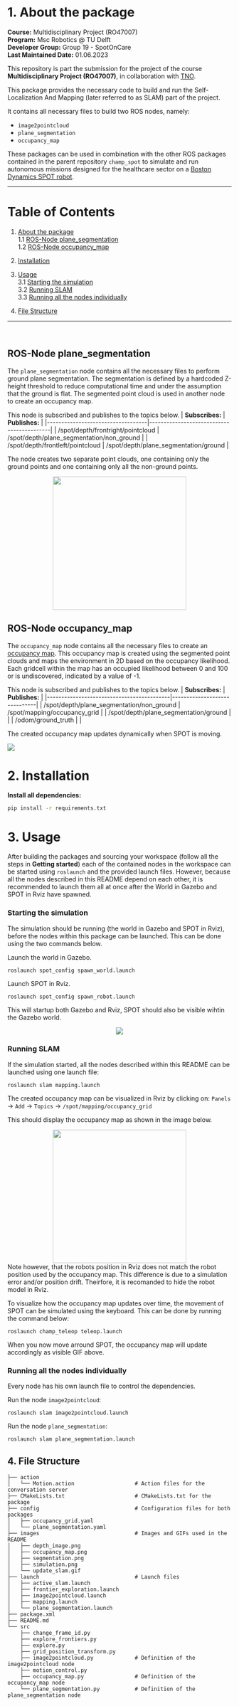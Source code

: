 

# 1. About the package <a name="atp"></a>
 **Course:**  Multidisciplinary Project (RO47007) \
 **Program:** Msc Robotics @ TU Delft            
 **Developer Group:**  Group 19 - SpotOnCare                     
 **Last Maintained Date:**  01.06.2023   


This repository is part the submission for the project of the course **Multidisciplinary Project (RO47007)**, in collaboration with  [TNO](https://www.tno.nl/en?gclid=.CjwKCAjw1MajBhAcEiwAagW9MSsTkBs0QeVZAyaxq9Fz1mtmGNJCkYzUVTuIwKk3bHhMCr6WwW6XnhoCvmsQAvD_BwE).


This package provides the necessary code to build and run the Self-Localization And Mapping (later referred to as SLAM) part of the project.

  
It contains all necessary files to build two ROS nodes, namely: 
- ``image2pointcloud`` 
- ``plane_segmentation``
- ``occupancy_map`` 

These packages can be used in combination with the other ROS packages contained in the parent repository ``champ_spot`` to simulate and run autonomous missions designed for the healthcare sector on a [Boston Dynamics SPOT robot](https://www.bostondynamics.com/products/spot).

--- 

# Table of Contents

1.  [About the package](#atp) \
    1.1 [ROS-Node plane_segmentation](#r2)\
    1.2 [ROS-Node occupancy_map](#r3)

2. [Installation](#inst)  

3. [Usage](#u)\
    3.1 [Starting the simulation](#rsim)\
    3.2 [Running SLAM](#rslam)\
    3.3 [Running all the nodes individually](#rind)
    
    
3. [File Structure](#fs)




---

<p>&nbsp;</p>




## ROS-Node plane_segmentation <a name="r2"></a>
The ``plane_segmentation`` node contains all the necessary files to perform ground plane segmentation. The segmentation is defined by a hardcoded Z-height threshold to reduce computational time and under the assumption that the ground is flat. The segmented point cloud is used in another node to create an occupancy map.

This node is subscribed and publishes to the topics below.
| **Subscribes:**                   | **Publishes:**                            |
|-----------------------------------|-------------------------------------------|
| /spot/depth/frontright/pointcloud | /spot/depth/plane_segmentation/non_ground |
| /spot/depth/frontleft/pointcloud  | /spot/depth/plane_segmentation/ground     |

The node creates two separate point clouds, one containing only the ground points and one containing only all the non-ground points.

<div style="text-align:center">
 <img src="images/segmentation.png", height=300>
</div>

## ROS-Node occupancy_map <a name="r3"></a>
The ``occupancy_map`` node contains all the necessary files to create an [occupancy map](https://automaticaddison.com/what-is-an-occupancy-grid-map/). This occupancy map is created using the segmented point clouds and maps the environment in 2D based on the occupancy likelihood. Each gridcell within the map has an occupied likelihood between 0 and 100 or is undiscovered, indicated by a value of -1.

This node is subscribed and publishes to the topics below.
| **Subscribes:**                           | **Publishes:**               |
|-------------------------------------------|------------------------------|
| /spot/depth/plane_segmentation/non_ground | /spot/mapping/occupancy_grid |
| /spot/depth/plane_segmentation/ground     |                              |
| /odom/ground_truth                        |                              |

The created occupancy map updates dynamically when SPOT is moving. 

![](images/update_slam.gif)



# 2. Installation <a name="inst"></a>

**Install all dependencies:**

```bash
pip install -r requirements.txt
```




# 3. Usage <a name="u"></a>

After building the packages and sourcing your workspace (follow all the steps in **Getting started**) each of the contained nodes in the workspace can be started using ``roslaunch`` and the provided launch files. However, because all the nodes described in this README depend on each other, it is recommended to launch them all at once after the World in Gazebo and SPOT in Rviz have spawned.


### Starting the simulation <a name="rsim"></a>
The simulation should be running (the world in Gazebo and SPOT in Rviz), before the nodes within this package can be launched. This can be done using the two commands below.

Launch the world in Gazebo.
```console
roslaunch spot_config spawn_world.launch
```
Launch SPOT in Rviz.
```console
roslaunch spot_config spawn_robot.launch
```

This will startup both Gazebo and Rviz, SPOT should also be visible wihtin the Gazebo world.

<div style="text-align:center">
 <img src="images/simulation.png">
</div>

### Running SLAM <a name="rslam"></a>
If the simulation started, all the nodes described within this README can be launched using one launch file:
```console
roslaunch slam mapping.launch
```
The created occupancy map can be visualized in Rviz by clicking on:
``Panels`` &rarr; ``Add`` &rarr; ``Topics`` &rarr; ``/spot/mapping/occupancy_grid``

This should display the occupancy map as shown in the image below. 
<div style="text-align:center">
 <img src="images/occupancy_map.png", height=300>
</div

Note however, that the robots position in Rviz does not match the robot position used by the occupancy map. This difference is due to a simulation error and/or position drift. Theirfore, it is recomanded to hide the robot model in Rviz.

To visualize how the occupancy map updates over time, the movement of SPOT can be simulated using the keyboard. This can be done by running the command below:
```console
roslaunch champ_teleop teleop.launch
```
When you now move arround SPOT, the occupancy map will update accordingly as visible GIF above.

### Running all the nodes individually <a name="rind"></a>
Every node has his own launch file to control the dependencies.

Run the node ``image2pointcloud``:
```console
roslaunch slam image2pointcloud.launch
```

Run the node ``plane_segmentation``:
```console
roslaunch slam plane_segmentation.launch
```

## 4. File Structure <a name="fs"></a>

````
├── action
│   └── Motion.action                   # Action files for the conversation server
├── CMakeLists.txt                      # CMakeLists.txt for the package
├── config                              # Configuration files for both packages
│   ├── occupancy_grid.yaml
│   └── plane_segmentation.yaml
├── images                              # Images and GIFs used in the README
│   ├── depth_image.png
│   ├── occupancy_map.png
│   ├── segmentation.png
│   ├── simulation.png
│   └── update_slam.gif
├── launch                              # Launch files
│   ├── active_slam.launch
│   ├── frontier_exploration.launch
│   ├── image2pointcloud.launch
│   ├── mapping.launch
│   └── plane_segmentation.launch
├── package.xml
├── README.md
└── src
    ├── change_frame_id.py
    ├── explore_frontiers.py
    ├── explore.py
    ├── grid_position_transform.py
    ├── image2pointcloud.py             # Definition of the image2pointcloud node
    ├── motion_control.py
    ├── occupancy_map.py                # Definition of the occupancy_map node
    └── plane_segmentation.py           # Definition of the plane_segmentation node
```` 
